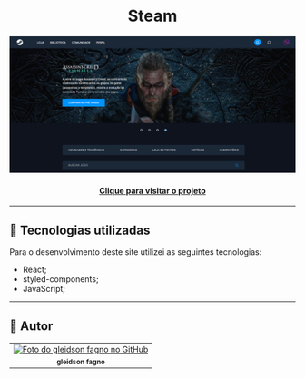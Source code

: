 <h1 align="center">
  <br>Steam
</h1>

![Resultado final do projeto](/public/assets/preview.png)

<h4 align="center"><a href="https://steam-nine-xi.vercel.app/">Clique para visitar o projeto</a></h4>

---

## 💼 Tecnologias utilizadas

Para o desenvolvimento deste site utilizei as seguintes tecnologias:

- React;
- styled-components;
- JavaScript;

---

<h2>🦄 Autor</h2>

<table>
  <tr>
    <td align="center">
      <a href="https://www.gleidsonfagno.com.br/">
        <img src="https://github.com/gleidsonfagno.png" width="100px;" alt="Foto do gleidson fagno no GitHub"/><br>
        <sub>
          <b>gleidson fagno</b>
        </sub>
      </a>
    </td>
  </tr>
</table>
